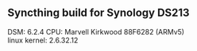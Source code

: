 ## Syncthing build for Synology DS213

DSM: 6.2.4
CPU: Marvell Kirkwood 88F6282 (ARMv5)  
linux kernel: 2.6.32.12  
